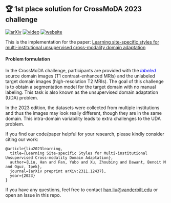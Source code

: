 ## :trophy: 1st place solution for CrossMoDA 2023 challenge  
 [![arXiv](https://img.shields.io/badge/arXiv-2311.12437-blue)]([https://arxiv.org/abs/2203.08483](https://arxiv.org/pdf/2311.12437.pdf)) [![video](https://img.shields.io/badge/video-Workshop-red)](xx) [![website](https://img.shields.io/badge/Challenge%20website-50d13d)](https://www.synapse.org/#!Synapse:syn51236108/wiki/621615)
 
This is the implementation for the paper:
[Learning site-specific styles for multi-institutional unsupervised cross-modality domain adaptation](https://arxiv.org/pdf/2311.12437.pdf)

#### Problem formulation
In the CrossMoDA challenge, participants are provided with the <span style="color:blue">*labeled*</span> source domain images (T1 contrast-enhanced MRIs) and the unlabeled target domain images (high-resolution T2 MRIs). The goal of this challenge is to obtain a segmentation model for the target domain with no manual labeling. This task is also known as the unsupervised domain adaptation (UDA) problem. 

In the 2023 edition, the datasets were collected from multiple institutions and thus the images may look really different, though they are in the same domain. This intra-domain variability leads to extra challenges to the UDA problem.


If you find our code/paper helpful for your research, please kindly consider citing our work:
```
@article{liu2023learning,
  title={Learning Site-specific Styles for Multi-institutional Unsupervised Cross-modality Domain Adaptation},
  author={Liu, Han and Fan, Yubo and Xu, Zhoubing and Dawant, Benoit M and Oguz, Ipek},
  journal={arXiv preprint arXiv:2311.12437},
  year={2023}
}
```
If you have any questions, feel free to contact han.liu@vanderbilt.edu or open an Issue in this repo. 


